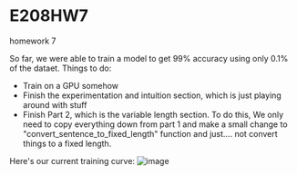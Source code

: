 # E208HW7
homework 7


So far, we were able to train a model to get 99% accuracy using only 0.1% of the dataet. Things to do:


- Train on a GPU somehow
- Finish the experimentation and intuition section, which is just playing around with stuff
- Finish Part 2, which is the variable length section. To do this, We only need to copy everything down from part 1 and make a small change to "convert_sentence_to_fixed_length" function and just.... not convert things to a fixed length. 


Here's our current training curve: 
![image](https://github.com/bbonifacio-at-mudd/E208HW7/assets/114462423/6d601e60-5d02-456c-b899-4b2bc4444bf5)
